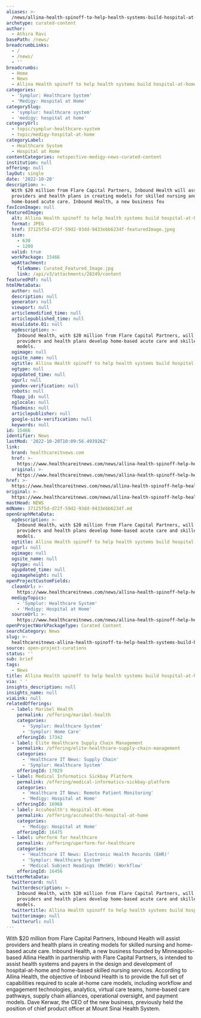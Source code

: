 ```yaml
---
aliases: >-
  /news/allina-health-spinoff-to-help-health-systems-build-hospital-at-home-programs
archetype: curated-content
author:
  - Athira Ravi
basePath: /news/
breadcrumbLinks:
  - /
  - /news/
  - ''
breadcrumbs:
  - Home
  - News
  - Allina Health spinoff to help health systems build hospital-at-home programs
categories:
  - 'Symplur: Healthcare System'
  - 'Medigy: Hospital at Home'
categorySlug:
  - 'symplur: healthcare system'
  - 'medigy: hospital at home'
categoryUrl:
  - topic/symplur-healthcare-system
  - topic/medigy-hospital-at-home
categoryLabel:
  - Healthcare System
  - Hospital at Home
contentCategories: netspective-medigy-news-curated-content
institution: null
offering: null
layOut: single
date: '2022-10-20'
description: >-
  With $20 million from Flare Capital Partners, Inbound Health will assist
  providers and health plans in creating models for skilled nursing and
  home-based acute care. Inbound Health, a new business fou
favIconImage: null
featuredImage:
  alt: Allina Health spinoff to help health systems build hospital-at-home programs
  format: JPEG
  href: 37125f5d-d72f-59d2-93dd-9433ebb6234f-featuredImage.jpeg
  size:
    - 630
    - 1200
  valid: true
  workPackage: 15466
  wpAttachment:
    fileName: Curated_Featured_Image.jpg
    link: /api/v3/attachments/28249/content
featuredPdf: null
htmlMetaData:
  author: null
  description: null
  generator: null
  viewport: null
  articlemodified_time: null
  articlepublished_time: null
  msvalidate.01: null
  ogdescription: >-
    Inbound Health, with $20 million from Flare Capital Partners, will help
    providers and health plans develop home-based acute care and skilled nursing
    models.
  ogimage: null
  ogsite_name: null
  ogtitle: Allina Health spinoff to help health systems build hospital-at-home programs
  ogtype: null
  ogupdated_time: null
  ogurl: null
  yandex-verification: null
  robots: null
  fbapp_id: null
  oglocale: null
  fbadmins: null
  articlepublisher: null
  google-site-verification: null
  keywords: null
id: 15466
identifier: News
lastMod: '2022-10-20T10:09:56.493926Z'
link:
  brand: healthcareitnews.com
  href: >-
    https://www.healthcareitnews.com/news/allina-health-spinoff-help-health-systems-build-hospital-home-programs
  original: >-
    https://www.healthcareitnews.com/news/allina-health-spinoff-help-health-systems-build-hospital-home-programs
href: >-
  https://www.healthcareitnews.com/news/allina-health-spinoff-help-health-systems-build-hospital-home-programs
original: >-
  https://www.healthcareitnews.com/news/allina-health-spinoff-help-health-systems-build-hospital-home-programs
mastHead: NEWS
mdName: 37125f5d-d72f-59d2-93dd-9433ebb6234f.md
openGraphMetaData:
  ogdescription: >-
    Inbound Health, with $20 million from Flare Capital Partners, will help
    providers and health plans develop home-based acute care and skilled nursing
    models.
  ogtitle: Allina Health spinoff to help health systems build hospital-at-home programs
  ogurl: null
  ogimage: null
  ogsite_name: null
  ogtype: null
  ogupdated_time: null
  ogimageheight: null
openProjectCustomFields:
  cleanUrl: >-
    https://www.healthcareitnews.com/news/allina-health-spinoff-help-health-systems-build-hospital-home-programs
  medigyTopics:
    - 'Symplur: Healthcare System'
    - 'Medigy: Hospital at Home'
  sourceUrl: >-
    https://www.healthcareitnews.com/news/allina-health-spinoff-help-health-systems-build-hospital-home-programs
openProjectWorkPackageType: Curated Content
searchCategory: News
slug: >-
  healthcareitnews-allina-health-spinoff-to-help-health-systems-build-hospital-at-home-programs
source: open-project-curations
status: ''
sub: brief
tags:
  - News
title: Allina Health spinoff to help health systems build hospital-at-home programs
via: ' '
insights_description: null
insights_name: null
viaLink: null
relatedOfferings:
  - label: Maribel Health
    permalink: /offering/maribel-health
    categories:
      - 'Symplur: Healthcare System'
      - 'Symplur: Home Care'
    offeringId: 17342
  - label: Elite Healthcare Supply Chain Management
    permalink: /offering/elite-healthcare-supply-chain-management
    categories:
      - 'Healthcare IT News: Supply Chain'
      - 'Symplur: Healthcare System'
    offeringId: 17029
  - label: Medical Informatics Sickbay Platform
    permalink: /offering/medical-informatics-sickbay-platform
    categories:
      - 'Healthcare IT News: Remote Patient Monitoring'
      - 'Medigy: Hospital at Home'
    offeringId: 16968
  - label: Accuhealth's Hospital-At-Home
    permalink: /offering/accuhealths-hospital-at-home
    categories:
      - 'Medigy: Hospital at Home'
    offeringId: 16475
  - label: uPerform for healthcare
    permalink: /offering/uperform-for-healthcare
    categories:
      - 'Healthcare IT News: Electronic Health Records (EHR)'
      - 'Symplur: Healthcare System'
      - 'Medical Subject Headings (MeSH): Workflow'
    offeringId: 16456
twitterMetaData:
  twittercard: null
  twitterdescription: >-
    Inbound Health, with $20 million from Flare Capital Partners, will help
    providers and health plans develop home-based acute care and skilled nursing
    models.
  twittertitle: Allina Health spinoff to help health systems build hospital-at-home programs
  twitterimage: null
  twitterurl: null
---
```

<p>With $20 million from Flare Capital Partners, Inbound Health will assist providers and health plans in creating models for skilled nursing and home-based acute care. Inbound Health, a new business founded by Minneapolis-based Allina Health in partnership with Flare Capital Partners, is intended to assist health systems and payers in the design and development of hospital-at-home and home-based skilled nursing services. According to Allina Health, the objective of Inbound Health is to provide the full set of capabilities required to scale at-home care models, including workflow and engagement technologies, analytics, virtual care teams, home-based care pathways, supply chain alliances, operational oversight, and payment models. Dave Kerwar, the CEO of the new business, previously held the position of chief product officer at Mount Sinai Health System.</p>